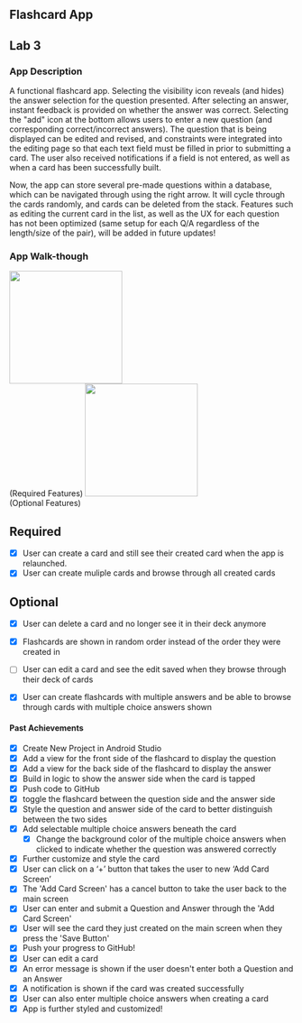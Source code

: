 ## Flashcard App

## Lab 3

### App Description
A functional flashcard app. Selecting the visibility icon reveals (and hides) the answer selection for the question presented. After selecting an answer, instant feedback is provided on whether the answer was correct. Selecting the "add" icon at the bottom allows users to enter a new question (and corresponding correct/incorrect answers). The question that is being displayed can be edited and revised, and constraints were integrated into the editing page so that each text field must be filled in prior to submitting a card. The user also received notifications if a field is not entered, as well as when a card has been successfully built. 

Now, the app can store several pre-made questions within a database, which can be navigated through using the right arrow. It will cycle through the cards randomly, and cards can be deleted from the stack. Features such as editing the current card in the list, as well as the UX for each question has not been optimized (same setup for each Q/A regardless of the length/size of the pair), will be added in future updates!

### App Walk-though

<img src="https://media.giphy.com/media/Q9ufFXYG24kspVD0Zy/giphy.gif" width=200><br> (Required Features)
<img src="https://media.giphy.com/media/QvYfRJgSOIeSXF2nSN/giphy.gif" width=200><br> (Optional Features)

## Required
- [X] User can create a card and still see their created card when the app is relaunched.
- [X] User can create muliple cards and browse through all created cards

## Optional
- [X] User can delete a card and no longer see it in their deck anymore
- [X] Flashcards are shown in random order instead of the order they were created in
- [ ] User can edit a card and see the edit saved when they browse through their deck of cards
- [X] User can create flashcards with multiple answers and be able to browse through cards with multiple choice answers shown


#### Past Achievements

- [X] Create New Project in Android Studio
- [X] Add a view for the front side of the flashcard to display the question
- [X] Add a view for the back side of the flashcard to display the answer
- [X] Build in logic to show the answer side when the card is tapped
- [X] Push code to GitHub
- [X] toggle the flashcard between the question side and the answer side
- [X] Style the question and answer side of the card to better distinguish between the two sides
- [X] Add selectable multiple choice answers beneath the card
   - [X] Change the background color of the multiple choice answers when clicked to indicate whether the question was answered correctly
- [X] Further customize and style the card
- [x] User can click on a ‘+’ button that takes the user to new ‘Add Card Screen’
- [x] The 'Add Card Screen' has a cancel button to take the user back to the main screen
- [x] User can enter and submit a Question and Answer through the 'Add Card Screen'
- [x] User will see the card they just created on the main screen when they press the 'Save Button'
- [x] Push your progress to GitHub!
- [x] User can edit a card
- [x] An error message is shown if the user doesn't enter both a Question and an Answer
- [x] A notification is shown if the card was created successfully
- [x] User can also enter multiple choice answers when creating a card
- [x] App is further styled and customized!
